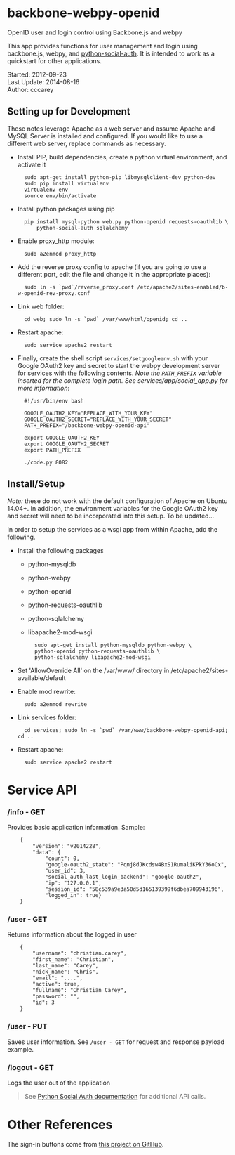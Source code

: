 # backbone-webpy-openid

OpenID user and login control using Backbone.js and webpy

This app provides functions for user management and login using backbone.js, webpy, and [python-social-auth](https://github.com/omab/python-social-auth). It is intended to work as a quickstart for other applications.

Started: 2012-09-23  
Last Update: 2014-08-16  
Author: cccarey  

## Setting up for Development

These notes leverage Apache as a web server and assume Apache and MySQL Server is installed and configured. If you would like to use a different web server, replace commands as necessary.

- Install PIP, build dependencies, create a python virtual environment, and activate it

        sudo apt-get install python-pip libmysqlclient-dev python-dev
        sudo pip install virtualenv
        virtualenv env
        source env/bin/activate

- Install python packages using pip

        pip install mysql-python web.py python-openid requests-oauthlib \
            python-social-auth sqlalchemy

- Enable proxy\_http module:

        sudo a2enmod proxy_http

- Add the reverse proxy config to apache (if you are going to use a different port, edit the file and change it in the appropriate places):

        sudo ln -s `pwd`/reverse_proxy.conf /etc/apache2/sites-enabled/b-w-openid-rev-proxy.conf

- Link web folder:

        cd web; sudo ln -s `pwd` /var/www/html/openid; cd ..

- Restart apache:

        sudo service apache2 restart

- Finally, create the shell script `services/setgoogleenv.sh` with your Google OAuth2 key and secret to start the webpy development server for services with the following contents. _Note the `PATH_PREFIX` variable inserted for the complete login path. See services/app/social_app.py for more information_:

        #!/usr/bin/env bash

        GOOGLE_OAUTH2_KEY="REPLACE_WITH_YOUR_KEY"
        GOOGLE_OAUTH2_SECRET="REPLACE_WITH_YOUR_SECRET"
        PATH_PREFIX="/backbone-webpy-openid-api"

        export GOOGLE_OAUTH2_KEY
        export GOOGLE_OAUTH2_SECRET
        export PATH_PREFIX

        ./code.py 8082

## Install/Setup

*Note:* these do not work with the default configuration of Apache on Ubuntu 14.04+. In addition, the environment variables for the Google OAuth2 key and secret will need to be incorporated into this setup. To be updated...

In order to setup the services as a wsgi app from within Apache, add the following.

- Install the following packages
    - python-mysqldb
    - python-webpy
    - python-openid
    - python-requests-oauthlib
    - python-sqlalchemy
    - libapache2-mod-wsgi

            sudo apt-get install python-mysqldb python-webpy \
            python-openid python-requests-oauthlib \
            python-sqlalchemy libapache2-mod-wsgi

- Set 'AllowOverride All' on the /var/www/ directory in /etc/apache2/sites-available/default
- Enable mod rewrite:

        sudo a2enmod rewrite

- Link services folder:

        cd services; sudo ln -s `pwd` /var/www/backbone-webpy-openid-api; cd ..

- Restart apache:

        sudo service apache2 restart

# Service API

### /info - GET

Provides basic application information. Sample:

        {
            "version": "v2014228", 
            "data": {
                "count": 0, 
                "google-oauth2_state": "Pqnj8dJKcdsw4BxS1RumaliKPkY36oCx", 
                "user_id": 3, 
                "social_auth_last_login_backend": "google-oauth2", 
                "ip": "127.0.0.1", 
                "session_id": "58c539a9e3a50d5d165139399f6dbea709943196", 
                "logged_in": true}
        }

### /user - GET

Returns information about the logged in user

        {
            "username": "christian.carey", 
            "first_name": "Christian", 
            "last_name": "Carey", 
            "nick_name": "Chris", 
            "email": "....", 
            "active": true, 
            "fullname": "Christian Carey", 
            "password": "", 
            "id": 3
        }

### /user - PUT

Saves user information. See `/user - GET` for request and response payload example.

### /logout - GET

Logs the user out of the application

> See [Python Social Auth documentation](http://psa.matiasaguirre.net/) for additional
> API calls.

# Other References

The sign-in buttons come from
[this project on GitHub](https://github.com/necolas/css3-social-signin-buttons).
